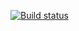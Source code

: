 [![Build status](https://ci.appveyor.com/api/projects/status/3tq5cvhx0rqufxkw/branch/master?svg=true)](https://ci.appveyor.com/project/MeleshkoIgor/card-order/branch/master)

